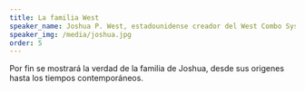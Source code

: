 ```yaml
---
title: La familia West
speaker_name: Joshua P. West, estadounidense creador del West Combo System
speaker_img: /media/joshua.jpg
order: 5
---
```

Por fin se mostrará la verdad de la familia de Joshua, desde sus origenes hasta los tiempos contemporáneos.